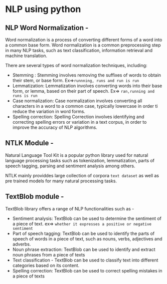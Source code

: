 # NLP using python

## NLP Word Normalization -

Word normalization is a process of converting different forms of a word into a common base form.
Word normalization is a common preprocessing step in many NLP tasks, such as text classification, information retrieval and machine translation.

There are several types of word normalization techniques, including:

- Stemming : Stemming involves removing the suffixes of words to obtain their stem, or base form. Ex=>`runnning, runs and run is run`
- Lemmatization: Lemmatization involves converting words into their base form, or lemma, based on their part of speech. Ex=> `ran,running and runs is run` 
- Case normalization: Case normalization involves converting all characters in a word to a common case, typically lowercase in order ti reduce the variation in word forms.
- Spelling correction: Spelling Correction involves identifying and correcting spelling errors or variation in a text corpus, in order to improve the accuracy of NLP algorithms. 

## NTLK Module -

Natural Language Tool Kit is a popular python library used for natural language processing tasks such as tokenization, lemmatization, parts of speech tagging, parsing and sentiment analysis among others.

NTLK mainly providdes large collection of corpora `text dataset` as well as pre trained models for many natural processing tasks.


## TextBlob module -
TextBlob library offers a range of NLP functionalities such as -

- Sentiment analysis: TextBlob can be used to determine the sentiment of a piece of text. ex=> `whether it expresses a positive or negative sentiment`
- Part of speech tagging: TextBlob can be used to identify the parts of speech of words in a piece of text, such as nouns, verbs, adjectives and adverbs.
- Noun phrase extraction: TextBlob can be used to identify and extract noun phrases from a piece of texts
- Text classification - TextBlob can be used to classify text into different categories based on its content.
- Spelling correction: TextBlob can be used to correct spelling mistakes in a piece of texts